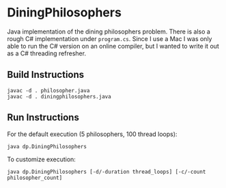 # DiningPhilosophers
Java implementation of the dining philosophers problem. There is also a rough C# implementation under ```program.cs```. Since I use a Mac I was only able to run the C# version on an online compiler, but I wanted to write it out as a C# threading refresher.

## Build Instructions
```
javac -d . philosopher.java
javac -d . diningphilosophers.java
```

## Run Instructions
For the default execution (5 philosophers, 100 thread loops):
```
java dp.DiningPhilosophers
```
To customize execution:
```
java dp.DiningPhilosophers [-d/-duration thread_loops] [-c/-count philosopher_count]
```

